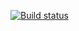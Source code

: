 [![Build status](https://ci.appveyor.com/api/projects/status/7xw4pw6a5kjblt24?svg=true)](https://ci.appveyor.com/project/Warlokk/aqa2-4-2)